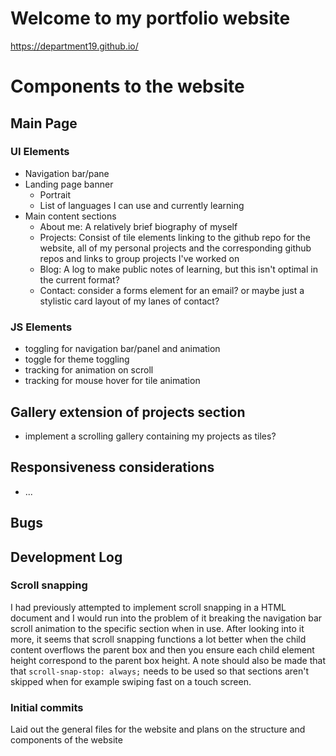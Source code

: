 # Welcome to my portfolio website

https://department19.github.io/


# Components to the website
## Main Page
### UI Elements
- Navigation bar/pane
- Landing page banner
	- Portrait
	- List of languages I can use and currently learning
- Main content sections
	- About me:
		A relatively brief biography of myself
	- Projects:
		Consist of tile elements linking to the github repo for the website, all of my personal projects and the corresponding github repos and links to group projects I've worked on
	- Blog:
		A log to make public notes of learning, but this isn't optimal in the current format?
	- Contact:
		consider a forms element for an email? or maybe just a stylistic card layout of my lanes of contact?

### JS Elements
- toggling for navigation bar/panel and animation
- toggle for theme toggling
- tracking for animation on scroll
- tracking for mouse hover for tile animation

## Gallery extension of projects section
- implement a scrolling gallery containing my projects as tiles?

## Responsiveness considerations
- ...


## Bugs


## Development Log

### Scroll snapping
I had previously attempted to implement scroll snapping in a HTML document and I would run into the problem of it breaking the navigation bar scroll animation to the specific section when in use. After looking into it more, it seems that scroll snapping functions a lot better when the child content overflows the parent box and then you ensure each child element height correspond to the parent box height.
A note should also be made that that `scroll-snap-stop: always;` needs to be used so that sections aren't skipped when for example swiping fast on a touch screen.


### Initial commits
Laid out the general files for the website and plans on the structure and components of the website